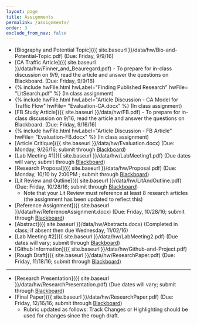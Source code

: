 ```yaml
---
layout: page
title: Assignments 
permalink: /assignments/
order: 3
exclude_from_nav: false
---
```


* [Biography and Potential Topic]({{ site.baseurl }}/data/hw/Bio-and-Potential-Topic.pdf) (Due: Friday, 9/9/16)
* [CA Traffic Article]({{ site.baseurl }}/data/hw/Finner_and_Beauregard.pdf) - To prepare for in-class discussion on 9/9, read the article and answer the questions on Blackboard. (Due: Friday, 9/9/16)
* {% include hwFile.html hwLabel="Finding Published Research" hwFile= "LitSearch.pdf" %} (In class assignment)
* {% include hwFile.html hwLabel="Article Discussion - CA Model for Traffic Flow" hwFile= "Evaluation-CA.docx" %} (In class assignment)
* [FB Study Article]({{ site.baseurl }}/data/hw/FB.pdf) - To prepare for in-class discussion on 9/16, read the article and answer the questions on Blackboard. (Due: Friday, 9/16/16)
* {% include hwFile.html hwLabel="Article Discussion - FB Article" hwFile= "Evaluation-FB.docx" %} (In class assignment)
* [Article Critique]({{ site.baseurl }}/data/hw/Evaluation.docx) (Due: Monday, 9/26/16; submit through [Blackboard](https://ct-ecsu.blackboard.com/webapps/login/))
* [Lab Meeting #1]({{ site.baseurl }}/data/hw/LabMeeting1.pdf) (Due dates will vary; submit through [Blackboard](https://ct-ecsu.blackboard.com/webapps/login/)) 
* [Research Proposal]({{ site.baseurl }}/data/hw/Proposal.pdf) (Due: Monday, 10/10 by 2:00PM ; submit through [Blackboard](https://ct-ecsu.blackboard.com/webapps/login/)) 
* [Lit Review and Outline]({{ site.baseurl }}/data/hw/LitAndOutline.pdf) (Due: Friday, 10/28/16; submit through [Blackboard](https://ct-ecsu.blackboard.com/webapps/login/))
	* Note that your Lit Review must reference at least 8 research articles (the assignment has been updated to reflect this) 
* [Reference Assignment]({{ site.baseurl }}/data/hw/ReferenceAssignment.docx) (Due: Friday, 10/28/16; submit through [Blackboard](https://ct-ecsu.blackboard.com/webapps/login/))
* [Abstract]({{ site.baseurl }}/data/hw/Abstracts.docx) (Completed in class; if absent then due Wednesday, 11/02/16)
* [Lab Meeting #2]({{ site.baseurl }}/data/hw/LabMeeting2.pdf) (Due dates will vary; submit through [Blackboard](https://ct-ecsu.blackboard.com/webapps/login/)) 
* [Github Information]({{ site.baseurl }}/data/hw/Github-and-Project.pdf) 
* [Rough Draft]({{ site.baseurl }}/data/hw/ResearchPaper.pdf) (Due: Friday, 11/18/16; submit through [Blackboard](https://ct-ecsu.blackboard.com/webapps/login/))

***
* [Research Presentation]({{ site.baseurl }}/data/hw/ResearchPresentation.pdf) (Due dates will vary; submit through [Blackboard](https://ct-ecsu.blackboard.com/webapps/login/))
* [Final Paper]({{ site.baseurl }}/data/hw/ResearchPaper.pdf) (Due: Friday, 12/16/16; submit through [Blackboard](https://ct-ecsu.blackboard.com/webapps/login/))
	* Rubric updated as follows: Track Changes or Highlighting should be used for changes since the rough draft. 
